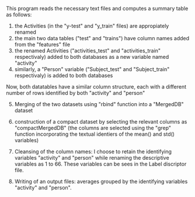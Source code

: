 This program reads the necessary text files and computes a summary table as follows:

1. the Activities (in the "y-test" and "y_train" files) are appropiately renamed
2. the main two data tables ("test" and "trains") have column names added from the "features" file
3. the renamed Activities ("activities_test" and "activities_train" respectivaly) added to both databases as a new variable named "activity"
4. similarly, a "Person" variable ("Subject_test" and "Subject_train" respectivaly) is added to both databases

Now, both datatables have a similar column structure, each with a different number of rows identified by both "activity" and "person"

5. Merging of the two datasets using "rbind" function into a "MergedDB" dataset
6. construction of a compact dataset by selecting the relevant columns as "compactMergedDB"
(the columns are selected using the "grep" function incorporating the textual identiers of the mean() and std() variables)

7. Cleansing of the column names: I choose to retain the identifying variables "activity" and "person" while renaming the descriptive variables as 1 to 66. These variables can be sees in the Label discriptor file.

8. Writing of an output files: averages grouped by the identifying variables "activity" and "person".
